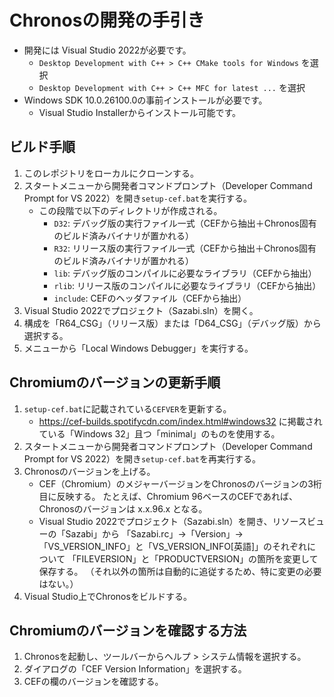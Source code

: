 Chronosの開発の手引き
=====================

 * 開発には Visual Studio 2022が必要です。
   * `Desktop Development with C++ > C++ CMake tools for Windows` を選択
   * `Desktop Development with C++ > C++ MFC for latest ...` を選択
 * Windows SDK 10.0.26100.0の事前インストールが必要です。
   * Visual Studio Installerからインストール可能です。

## ビルド手順

 1. このレポジトリをローカルにクローンする。
 2. スタートメニューから開発者コマンドプロンプト（Developer Command Prompt for VS 2022）を開き`setup-cef.bat`を実行する。
    * この段階で以下のディレクトリが作成される。
      - `D32`: デバッグ版の実行ファイル一式（CEFから抽出＋Chronos固有のビルド済みバイナリが置かれる）
      - `R32`: リリース版の実行ファイル一式（CEFから抽出＋Chronos固有のビルド済みバイナリが置かれる）
      - `lib`: デバッグ版のコンパイルに必要なライブラリ（CEFから抽出）
      - `rlib`: リリース版のコンパイルに必要なライブラリ（CEFから抽出）
      - `include`: CEFのヘッダファイル（CEFから抽出）
 3. Visual Studio 2022でプロジェクト（Sazabi.sln）を開く。
 4. 構成を「R64_CSG」（リリース版）または「D64_CSG」（デバッグ版）から選択する。
 5. メニューから「Local Windows Debugger」を実行する。

## Chromiumのバージョンの更新手順

 1. `setup-cef.bat`に記載されている`CEFVER`を更新する。
    * https://cef-builds.spotifycdn.com/index.html#windows32 に掲載されている「Windows 32」且つ「minimal」のものを使用する。
 2. スタートメニューから開発者コマンドプロンプト（Developer Command Prompt for VS 2022）を開き`setup-cef.bat`を再実行する。
 3. Chronosのバージョンを上げる。
    * CEF（Chromium）のメジャーバージョンをChronosのバージョンの3桁目に反映する。
      たとえば、Chromium 96ベースのCEFであれば、Chronosのバージョンは x.x.96.x となる。
    * Visual Studio 2022でプロジェクト（Sazabi.sln）を開き、リソースビューの「Sazabi」から
      「Sazabi.rc」→「Version」→「VS_VERSION_INFO」と「VS_VERSION_INFO[英語]」のそれぞれについて
      「FILEVERSION」と「PRODUCTVERSION」の箇所を変更して保存する。
      （それ以外の箇所は自動的に追従するため、特に変更の必要はない。）
 4. Visual Studio上でChronosをビルドする。

## Chromiumのバージョンを確認する方法

 1. Chronosを起動し、ツールバーからヘルプ > システム情報を選択する。
 2. ダイアログの「CEF Version Information」を選択する。
 3. CEFの欄のバージョンを確認する。
